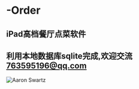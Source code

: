 # -Order
iPad高档餐厅点菜软件
----
利用本地数据库sqlite完成,欢迎交流 763595196@qq.com
---
![Aaron Swartz](https://github.com/ziTai/-/blob/master/HomeForCar/new_show.gif)